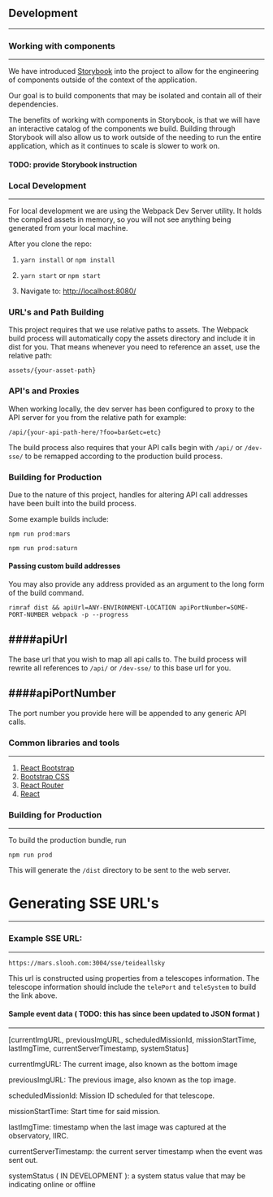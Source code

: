 ## Development
---

### Working with components
---

We have introduced [Storybook](https://github.com/storybooks/storybook) into the project to allow for the engineering of components outside of the context of the application.

Our goal is to build components that may be isolated and contain all of their dependencies.

The benefits of working with components in Storybook, is that we will have an interactive catalog of the components we build.  Building through Storybook will also allow us to work outside of the needing to run the entire application, which as it continues to scale is slower to work on.

#### TODO: provide Storybook instruction

### Local Development
---

For local development we are using the Webpack Dev Server utility.
It holds the compiled assets in memory, so you will not see anything
being generated from your local machine.

After you clone the repo:

1. `yarn install` or `npm install`

2. `yarn start` or `npm start`

3. Navigate to: [http://localhost:8080/](http://localhost:8080/)

### URL's and Path Building

This project requires that we use relative paths to assets.  The Webpack build process
will automatically copy the assets directory and include it in dist for you.  That means
whenever you need to reference an asset, use the relative path:

`assets/{your-asset-path}`

### API's and Proxies

When working locally, the dev server has been configured to proxy to the
API server for you from the relative path for example:

`/api/{your-api-path-here/?foo=bar&etc=etc}`

The build process also requires that your API calls begin with `/api/` or `/dev-sse/` to be remapped according to the production build process.

### Building for Production

Due to the nature of this project, handles for altering API call addresses have been built into the build process.

Some example builds include:

`npm run prod:mars`

`npm run prod:saturn`

#### Passing custom build addresses

You may also provide any address provided as an argument to the long form of the build command.

`rimraf dist && apiUrl=ANY-ENVIRONMENT-LOCATION apiPortNumber=SOME-PORT-NUMBER webpack -p --progress`

####apiUrl
---

The base url that you wish to map all api calls to.  The build process will rewrite all references
to `/api/` or `/dev-sse/` to this base url for you.

####apiPortNumber
---

The port number you provide here will be appended to any generic API calls.

### Common libraries and tools
---

1. [React Bootstrap](https://react-bootstrap.github.io/getting-started.html)
2. [Bootstrap CSS](http://getbootstrap.com/)
3. [React Router](https://github.com/reactjs/react-router)
4. [React](https://facebook.github.io/react/)


### Building for Production
---

To build the production bundle, run

`npm run prod`

This will generate the `/dist` directory to be sent to the web server.

# Generating SSE URL's
---

### Example SSE URL:
---

`https://mars.slooh.com:3004/sse/teideallsky`

This url is constructed using properties from a telescopes information.  The telescope information
should include the `telePort` and `teleSystem` to build the link above.

#### Sample event data ( TODO: this has since been updated to JSON format )
---

[currentImgURL, previousImgURL, scheduledMissionId, missionStartTime, lastImgTime, currentServerTimestamp, systemStatus]

currentImgURL: The current image, also known as the bottom image

previousImgURL: The previous image, also known as the top image.

scheduledMissionId: Mission ID scheduled for that telescope.

missionStartTime: Start time for said mission.

lastImgTime: timestamp when the last image was captured at the observatory, IIRC.

currentServerTimestamp: the current server timestamp when the event was sent out.

systemStatus ( IN DEVELOPMENT ): a system status value that may be indicating online or offline
